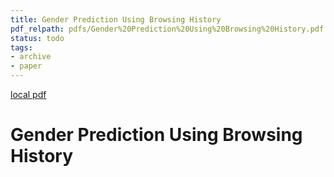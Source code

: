 ```yaml
---
title: Gender Prediction Using Browsing History
pdf_relpath: pdfs/Gender%20Prediction%20Using%20Browsing%20History.pdf
status: todo
tags:
- archive
- paper
---
```


[local pdf](../../../pdfs/Gender%20Prediction%20Using%20Browsing%20History.pdf)

# Gender Prediction Using Browsing History
